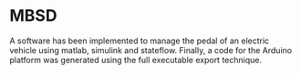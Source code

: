 # MBSD
A software has been implemented to manage the pedal of an electric vehicle using matlab, simulink and stateflow.
Finally, a code for the Arduino platform was generated using the full executable export technique.
